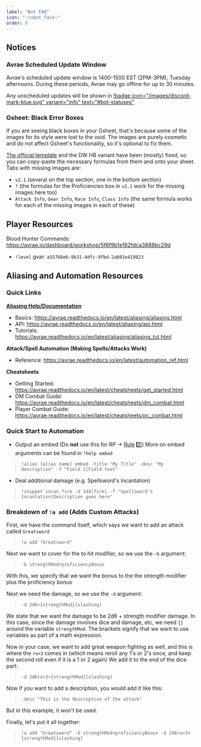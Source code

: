 ```yaml
---
label: "Bot FAQ"
icon: ":robot_face:"
order: 0
---
```

<style>
h1:before { 
  content: "🤖 ";
}
</style>

## Notices

### Avrae Scheduled Update Window

Avrae's scheduled update window is 1400-1500 EST (2PM-3PM), Tuesday afternoons. During these periods, Avrae may go offline for up to 30 minutes.

Any unscheduled updates will be shown in [!badge icon="/images/discord-mark-blue.svg" variant="info" text="#bot-statuses"](https://discord.com/channels/512870694883950598/744861406158913566)

### Gsheet: Black Error Boxes

If you are seeing black boxes in your Gsheet, that's because some of the images for its style were lost to the void. The images are purely cosmetic and do not affect Gsheet's functionality, so it's optional to fix them.

[The official template](https://gsheet2.avrae.io/) and the DW HB variant have been (mostly) fixed, so you can copy-paste the necessary formulas from them and onto your sheet. Tabs with missing images are:
- `v2.1` (several on the top section, one in the bottom section)
- `?` (the formulas for the Proficiencies box in `v2.1` work for the missing images here too)
- `Attack Info`, `Gear Info`, `Race Info`, `Class Info` (the same formula works for each of the missing images in each of these)

## Player Resources

Blood Hunter Commands: https://avrae.io/dashboard/workshop/5f6f9b1e192fdca3888bc29d
- `!level` gvar: `a55768e6-9b31-4dfc-9fbd-2a601e419823`

## Aliasing and Automation Resources

### Quick Links

**[Aliasing Help/Documentation](https://avrae.readthedocs.io/en/latest/)**
- Basics: https://avrae.readthedocs.io/en/latest/aliasing/aliasing.html
- API: https://avrae.readthedocs.io/en/latest/aliasing/api.html
- Tutorials: https://avrae.readthedocs.io/en/latest/aliasing/aliasing_tut.html

**Attack/Spell Automation (Making Spells/Attacks Work)**
- Reference: https://avrae.readthedocs.io/en/latest/automation_ref.html

**Cheatsheets**
- Getting Started: https://avrae.readthedocs.io/en/latest/cheatsheets/get_started.html
- DM Combat Guide: https://avrae.readthedocs.io/en/latest/cheatsheets/dm_combat.html
- Player Combat Guide: https://avrae.readthedocs.io/en/latest/cheatsheets/pc_combat.html

### Quick Start to Automation

- Output an embed (Do **not** use this for RP -> [Rule](/rules.md) 7️⃣)
More on embed arguments can be found in `!help embed`
> ```
> !alias [alias name] embed -title "My Title" -desc "My description" -f "Field 1|Field text"
> ```

- Deal additional damage (e.g. Spellsword's Incantation)
> ```
> !snippet incan_fire -d 1d4[fire] -f "Spellsword's Incantation|Description goes here"
> ```

### Breakdown of `!a add` (Adds Custom Attacks)

First, we have the command itself, which says we want to add an attack called `Greatsword`
> ```
> !a add "Greatsword"
> ```
Next we want to cover for the to hit modifier, so we use the `-b` argument:
> ```
> -b strengthMod+proficiencyBonus
> ```
With this, we specify that we want the bonus to the the strength modifier plus the proficiency bonus

Next we need the damage, so we use the `-d` argument:
> ```
> -d 2d6+{strengthMod}[slashing]
> ```
We state that we want the damage to be 2d6 + strength modifier damage.
In this case, since the damage involves dice and damage, etc, we need `{}` around the variable `strengthMod`.
The brackets signify that we want to use variables as part of a math expression.

Now in your case, we want to add great weapon fighting as well, and this is where the `ro<3` comes in (which means reroll any 1's or 2's once, and keep the second roll even if it is a 1 or 2 again)
We add it to the end of the dice part:
> ```
> -d 2d6ro<3+{strengthMod}[slashing]
> ```

Now if you want to add a description, you would add it like this:
> ```
> -desc "This is the description of the attack"
> ```
But in this example, it won't be used.

Finally, let's put it all together:
> ```
> !a add "Greatsword" -b strengthMod+proficiencyBonus -d 2d6ro<3+{strengthMod}[slashing]
> ```

